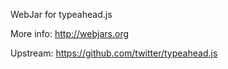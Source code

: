 WebJar for typeahead.js

More info: http://webjars.org

Upstream: https://github.com/twitter/typeahead.js
